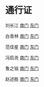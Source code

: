 # 通行证

刘长江   [南门](https://asuka-liu.github.io/Access/chang_nan.html)    [东门](https://asuka-liu.github.io/Access/chang_dong.html)


白青林   [南门](https://asuka-liu.github.io/Access/qinglin_nan.html)   [东门](https://asuka-liu.github.io/Access/qinglin_dong.html)


范佳星   [南门](https://asuka-liu.github.io/Access/jiaxing_nan.html)   [东门](https://asuka-liu.github.io/Access/jiaxing_dong.html)


冯启尧  [南门](https://asuka-liu.github.io/Access/qiyao_nan.html)   [东门](https://asuka-liu.github.io/Access/qiyao_dong.html)


鲁之铭  [南门](https://asuka-liu.github.io/Access/zhiming_nan.html)   [东门](https://asuka-liu.github.io/Access/zhiming_dong.html)


赵述胜  [南门](https://asuka-liu.github.io/Access/shusheng_nan.html)   [东门](https://asuka-liu.github.io/Access/shusheng_dong.html)








